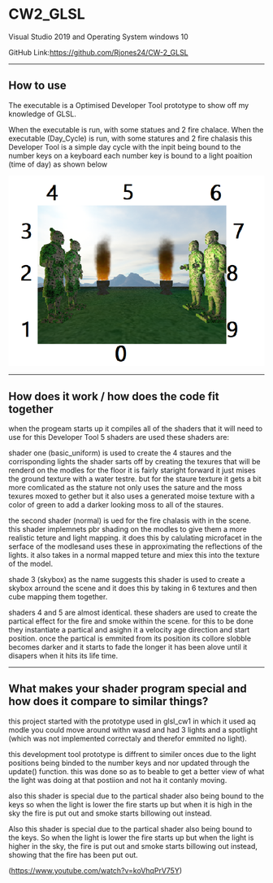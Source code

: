 # CW2_GLSL
 
Visual Studio 2019 and Operating System windows 10

GitHub Link:https://github.com/Rjones24/CW-2_GLSL

----------------------------------------------------------
How to use
----------------------------------------------------------

The executable is a Optimised Developer Tool prototype to show off my knowledge of GLSL. 

When the executable is run, with some statues and 2 fire chalace.
When the executable (Day_Cycle) is run, with some statures and 2 fire chalasis
this Developer Tool is a simple day cycle with the inpit being bound to the number keys on a keyboard
each number key is bound to a light poaition (time of day) as shown below

![](Comp3015-CW2/media/scene.png)

----------------------------------------------------------
How does it work / how does the code fit together
----------------------------------------------------------

when the progeam starts up it compiles all of the shaders that it will need to use
for this Developer Tool 5 shaders are used these shaders are:

shader one (basic_uniform) is used to create the 4 staures and the corrisponding lights
the shader sarts off by creating the texures that will be renderd on the modles for the
floor it is fairly staright forward it just mises the ground texture with a water testre.
but for the staure texture it gets a bit more comlicated as the stature not only uses the
sature and the moss texures moxed to gether but it also uses a generated moise texture 
with a color of green to add a darker looking moss to all of the staures.

the second shader (normal) is ued for the fire chalasis with in the scene. this shader implemnets pbr shading on the modles to give them a more realistic teture and light mapping.
it does this by calulating microfacet in the serface of the modlesand uses these in approximating the reflections of the lights. it also takes in a normal mapped teture and miex this into the texture of the model.

shade 3 (skybox) as the name suggests this shader is used to create a skybox arround the scene and it does this by taking in 6 textures and then cube mapping them together.

shaders 4 and 5 are almost identical. these shaders are used to create the partical effect for the fire and smoke within the scene. for this to be done they instantiate a partical and asighn it a velocity age direction and start position. once the partical is emmited from its position its collore slobble becomes darker and it starts to fade the longer it has been alove until it disapers when it hits its life time.

--------------------------------------------------------------------------------------------
What makes your shader program special and how does it compare to similar things?
--------------------------------------------------------------------------------------------

this project started with the prototype used in glsl_cw1 in which it used aq modle you could
move around withn wasd and had 3 lights and a spotlight (which was not implemented correctaly and therefor emmited no light).

this development tool prototype is diffrent to similer onces due to the light positions being binded to the number keys and nor updated through the update() function. this was done so as to beable to get a better view of what the light was doing at that postiion and not ha it contanly moving.

also this shader is special due to the partical shader also being bound to the keys so when the light is lower the fire starts up but when it is high in the sky the fire is put out and smoke starts billowing out instead.


Also this shader is special due to the partical shader also being bound to the keys. So when the light is lower the fire starts up but when the light is higher in the sky, the fire is put out and smoke starts billowing out instead, showing that the fire has been put out.

(https://www.youtube.com/watch?v=koVhqPrV75Y)

